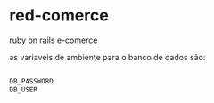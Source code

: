 # red-comerce
ruby on rails e-comerce

as variaveis de ambiente para o banco de dados são:

``` bash

DB_PASSWORD
DB_USER 
```
